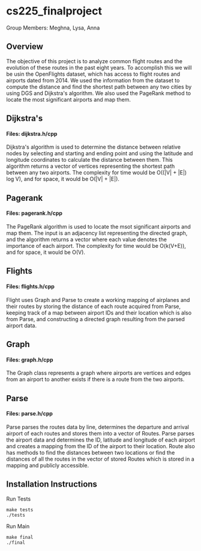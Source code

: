 # cs225_finalproject
Group Members: Meghna, Lysa, Anna

## Overview
The objective of this project is to analyze common flight routes and the evolution of these routes in the past eight years. To accomplish this we will be usin the OpenFlights dataset, which has access to flight routes and airports dated from 2014. We used the information from the dataset to compute the distance and find the shortest path between any two cities by using DGS and Dijkstra's algorithm. We also used the PageRank method to locate the most significant airports and map them.

## Dijkstra's
#### Files: dijkstra.h/cpp
Dijkstra's algorithm is used to determine the distance between relative nodes by selecting and starting and ending point and using the latitude and longitude coordinates to calculate the distance between them. This algorithm returns a vector of vertices representing the shortest path between any two airports. The complexity for time would be O((|V| + |E|) log V), and for space, it would be O(|V| + |E|).

## Pagerank
#### Files: pagerank.h/cpp
The PageRank algorithm is used to locate the msot significant airports and map them. The input is an adjacency list representing the directed graph, and the algorithm returns a vector where each value denotes the importance of each airport. The complexity for time would be O(k(V+E)), and for space, it would be O(V).

## Flights
#### Files: flights.h/cpp
Flight uses Graph and Parse to create a working mapping of airplanes and their routes by storing the distance of each route acquired from Parse, keeping track of a map between airport IDs and their location which is also from Parse, and constructing a directed graph resulting from the parsed airport data.

## Graph
#### Files: graph.h/cpp
The Graph class represents a graph where airports are vertices and edges from an airport to another exists if there is a route from the two airports.

## Parse
#### Files: parse.h/cpp
Parse parses the routes data by line, determines the departure and arrival airport of each routes and stores them into a vector of Routes. Parse parses the airport data and determines the ID, latitude and longitude of each airport and creates a mapping from the ID of the airport to their location. Route also has methods to find the distances between two locations or find the distances of all the routes in the vector of stored Routes which is stored in a mapping and publicly accessible.

## Installation Instructions
Run Tests
```
make tests
./tests
```

Run Main
```
make final
./final
```
